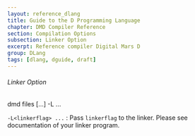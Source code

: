 ```yaml
---
layout: reference_dlang
title: Guide to the D Programming Language
chapter: DMD Compiler Reference
section: Compilation Options
subsection: Linker Option
excerpt: Reference compiler Digital Mars D
group: DLang
tags: [dlang, dguide, draft]
---
```


###### Linker Option

<div markdown='1' class='syntax'>
    dmd files [...] -L<linkerflag> ...

`-L<linkerflag> ...`
: Pass `linkerflag` to the linker.
  Please see documentation of your linker program.
</div>
